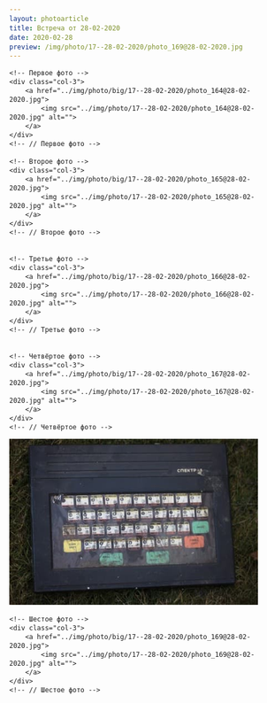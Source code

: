 ```yaml
---
layout: photoarticle
title: Встреча от 28-02-2020
date: 2020-02-28
preview: /img/photo/17--28-02-2020/photo_169@28-02-2020.jpg
---
```


<!-- 1 СТРОКА -->
<div class="row">
    
    <!-- Первое фото -->
    <div class="col-3">
        <a href="../img/photo/big/17--28-02-2020/photo_164@28-02-2020.jpg">
            <img src="../img/photo/17--28-02-2020/photo_164@28-02-2020.jpg" alt="">
        </a>
    </div>
    <!-- // Первое фото -->
    
    <!-- Второе фото -->
    <div class="col-3">                    
        <a href="../img/photo/big/17--28-02-2020/photo_165@28-02-2020.jpg">
            <img src="../img/photo/17--28-02-2020/photo_165@28-02-2020.jpg" alt="">
        </a>
    </div>
    <!-- // Второе фото -->
    
    
    <!-- Третье фото -->
    <div class="col-3">                    
        <a href="../img/photo/big/17--28-02-2020/photo_166@28-02-2020.jpg">
            <img src="../img/photo/17--28-02-2020/photo_166@28-02-2020.jpg" alt="">
        </a>
    </div>
    <!-- // Третье фото -->
    
    
    <!-- Четвёртое фото -->
    <div class="col-3">                    
        <a href="../img/photo/big/17--28-02-2020/photo_167@28-02-2020.jpg">
            <img src="../img/photo/17--28-02-2020/photo_167@28-02-2020.jpg" alt="">
        </a>
    </div>
    <!-- // Четвёртое фото -->
</div>
<!-- // 1 СТРОКА -->

<!-- 2 СТРОКА -->
<div class="row">
    <!-- Пятое фото -->
    <div class="col-3">                    
        <a href="../img/photo/big/17--28-02-2020/photo_168@28-02-2020.jpg">
            <img src="../img/photo/17--28-02-2020/photo_168@28-02-2020.jpg" alt="">
        </a>
    </div>
    <!-- // Пятое фото -->
    
    
    <!-- Шестое фото -->
    <div class="col-3">                    
        <a href="../img/photo/big/17--28-02-2020/photo_169@28-02-2020.jpg">
            <img src="../img/photo/17--28-02-2020/photo_169@28-02-2020.jpg" alt="">
        </a>
    </div>
    <!-- // Шестое фото -->
</div>
<!-- // 2 СТРОКА -->

